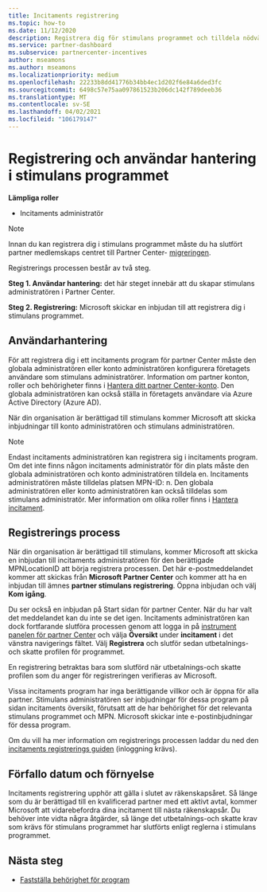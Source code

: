 ```yaml
---
title: Incitaments registrering
ms.topic: how-to
ms.date: 11/12/2020
description: Registrera dig för stimulans programmet och tilldela nödvändiga roller för användar hantering. I den här artikeln beskrivs registrerings processen.
ms.service: partner-dashboard
ms.subservice: partnercenter-incentives
author: mseamons
ms.author: mseamons
ms.localizationpriority: medium
ms.openlocfilehash: 22233b8dd41776b34bb4ec1d202f6e84a6ded3fc
ms.sourcegitcommit: 6498c57e75aa097861523b206dc142f789deeb36
ms.translationtype: MT
ms.contentlocale: sv-SE
ms.lasthandoff: 04/02/2021
ms.locfileid: "106179147"
---
```

# <a name="enrollment-and-user-management-in-the-incentives-program"></a>Registrering och användar hantering i stimulans programmet

**Lämpliga roller**

- Incitaments administratör

>[!NOTE]
>Innan du kan registrera dig i stimulans programmet måste du ha slutfört partner medlemskaps centret till Partner Center- [migreringen](prepare-pmc-pc-migration.md).

Registrerings processen består av två steg.

**Steg 1. Användar hantering:** det här steget innebär att du skapar stimulans administratören i Partner Center.

**Steg 2. Registrering:** Microsoft skickar en inbjudan till att registrera dig i stimulans programmet.

## <a name="user-management"></a>Användarhantering

För att registrera dig i ett incitaments program för partner Center måste den globala administratören eller konto administratören konfigurera företagets användare som stimulans administratörer. Information om partner konton, roller och behörigheter finns i [Hantera ditt partner Center-konto](partner-center-account-setup.md). Den globala administratören kan också ställa in företagets användare via Azure Active Directory (Azure AD).

När din organisation är berättigad till stimulans kommer Microsoft att skicka inbjudningar till konto administratören och stimulans administratören.

>[!NOTE]
>Endast incitaments administratören kan registrera sig i incitaments program. Om det inte finns någon incitaments administratör för din plats måste den globala administratören och konto administratören tilldela en. Incitaments administratören måste tilldelas platsen MPN-ID: n. Den globala administratören eller konto administratören kan också tilldelas som stimulans administratör. Mer information om olika roller finns i [Hantera incitament](permissions-overview.md#manage-incentives).

## <a name="enrollment-process"></a>Registrerings process

När din organisation är berättigad till stimulans, kommer Microsoft att skicka en inbjudan till incitaments administratören för den berättigade MPNLocationID att börja registrera processen. Det här e-postmeddelandet kommer att skickas från **Microsoft Partner Center** och kommer att ha en inbjudan till ämnes **partner stimulans registrering**. Öppna inbjudan och välj **Kom igång**.

Du ser också en inbjudan på Start sidan för partner Center. När du har valt det meddelandet kan du inte se det igen. Incitaments administratören kan dock fortfarande slutföra processen genom att logga in på [instrument panelen för partner Center](https://partner.microsoft.com/dashboard/) och välja **Översikt** under **incitament** i det vänstra navigerings fältet. Välj **Registrera** och slutför sedan utbetalnings-och skatte profilen för programmet.

En registrering betraktas bara som slutförd när utbetalnings-och skatte profilen som du anger för registreringen verifieras av Microsoft.

Vissa incitaments program har inga berättigande villkor och är öppna för alla partner. Stimulans administratören ser inbjudningar för dessa program på sidan incitaments översikt, förutsatt att de har behörighet för det relevanta stimulans programmet och MPN. Microsoft skickar inte e-postinbjudningar för dessa program.

Om du vill ha mer information om registrerings processen laddar du ned den [incitaments registrerings guiden](https://partner.microsoft.com/resources/detail/partner-center-incentives-enrollment-pdf) (inloggning krävs).

## <a name="expiration-and-renewal"></a>Förfallo datum och förnyelse

Incitaments registrering upphör att gälla i slutet av räkenskapsåret. Så länge som du är berättigad till en kvalificerad partner med ett aktivt avtal, kommer Microsoft att vidarebefordra dina incitament till nästa räkenskapsår. Du behöver inte vidta några åtgärder, så länge det utbetalnings-och skatte krav som krävs för stimulans programmet har slutförts enligt reglerna i stimulans programmet.

## <a name="next-steps"></a>Nästa steg

- [Fastställa behörighet för program](incentives-determined-your-program-eligibility.md)
